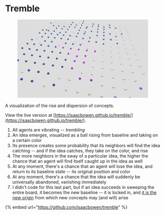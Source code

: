 # Tremble

<figure><img src="../.gitbook/assets/image (1) (1) (1) (1).png" alt=""><figcaption></figcaption></figure>

A visualization of the rise and dispersion of concepts.

View the live version at [https://isaacbowen.github.io/tremble/](https://isaacbowen.github.io/tremble/).

1. All agents are vibrating -- _trembling_
2. An idea emerges, visualized as a ball rising from baseline and taking on a certain color
3. Its presence creates some probability that its neighbors will find the idea catching -- and if the idea catches, they take on the color, and rise
4. The more neighbors in the sway of a particular idea, the higher the chance that an agent will find itself caught up in the idea as well
5. At any moment, there's a chance that an agent will lose the idea, and return to its baseline state -- its original position and color
6. At any moment, there's a chance that the idea will suddenly be universally abandoned, vanishing immediately
7. I didn't code for this last part, but if an idea succeeds in sweeping the entire board, it becomes the new baseline -- it is locked in, and [it is the new origin](../2023/12/23.md) from which new concepts may (and will) arise

{% embed url="https://github.com/isaacbowen/tremble" %}
